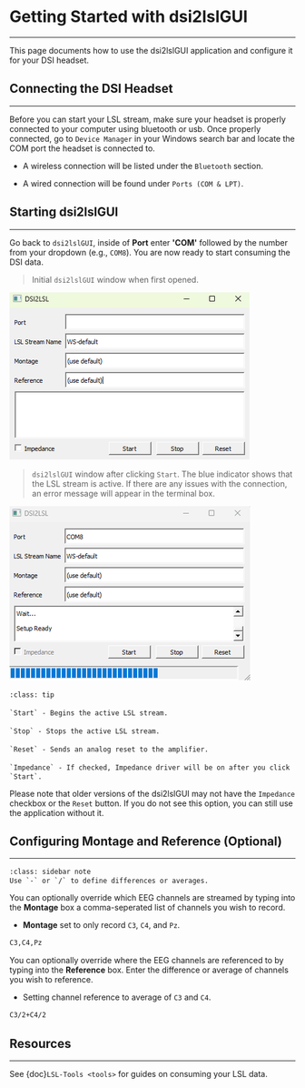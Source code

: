 # Getting Started with dsi2lslGUI
--------------------------------------------------------------------------------------

This page documents how to use the dsi2lslGUI application and configure it for your DSI headset.

## Connecting the DSI Headset
--------------------------------------------------------------------------------------

Before you can start your LSL stream, make sure your headset is properly connected to your computer using bluetooth or usb. Once properly connected, go to `Device Manager` in your Windows search bar and locate the COM port the headset is connected to.

* A wireless connection will be listed under the `Bluetooth` section.

* A wired connection will be found under `Ports (COM & LPT)`.

## Starting dsi2lslGUI
--------------------------------------------------------------------------------------

Go back to `dsi2lslGUI`, inside of **Port** enter **'COM'** followed by the number from your dropdown (e.g., `COM8`). You are now ready to start consuming the DSI data.

> Initial `dsi2lslGUI` window when first opened.

![alt text](../../_static/images/gui-1.png)

> `dsi2lslGUI` window after clicking `Start`. The blue indicator shows that the LSL stream is active. If there are any issues with the connection, an error message will appear in the terminal box.

![alt text](../../_static/images/gui-2.png)

```{admonition} GUI Buttons
:class: tip

`Start` - Begins the active LSL stream.

`Stop` - Stops the active LSL stream.

`Reset` - Sends an analog reset to the amplifier.

`Impedance` - If checked, Impedance driver will be on after you click `Start`.

```

Please note that older versions of the dsi2lslGUI may not have the `Impedance` checkbox or the `Reset` button. If you do not see this option, you can still use the application without it.

## Configuring Montage and Reference (Optional)
--------------------------------------------------------------------------------------

```{admonition} Note
:class: sidebar note
Use `-` or `/` to define differences or averages. 
```

You can optionally override which EEG channels are streamed by typing into the **Montage** box a comma-seperated list of channels you wish to record.

* **Montage** set to only record `C3`, `C4`, and `Pz`.

```sh
C3,C4,Pz
```

You can optionally override where the EEG channels are referenced to by typing into the **Reference** box. Enter the difference or average of channels you wish to reference.

* Setting channel reference to average of `C3` and `C4`.

```sh
C3/2+C4/2
```

## Resources
--------------------------------------------------------------------------------------

See {doc}`LSL-Tools <tools>` for guides on consuming your LSL data.
